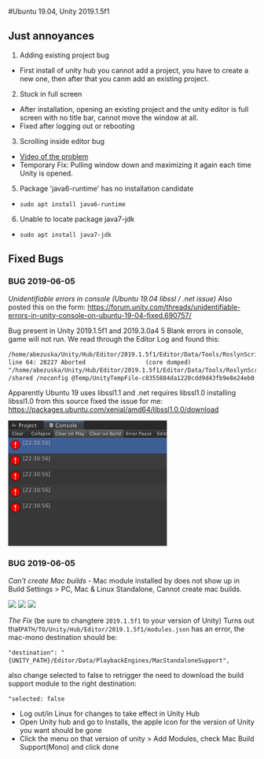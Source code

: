 #Ubuntu 19.04, Unity 2019.1.5f1

## Just annoyances

1. Adding existing project bug
  - First install of unity hub you cannot add a project, you have to create a new one, then after that you canm add an existing project.


2. Stuck in full screen
  - After installation, opening an existing project and the unity editor is full screen with no title bar, cannot move the window at all.
  - Fixed after logging out or rebooting


3. Scrolling inside editor bug
  - [Video of the problem](https://youtu.be/7wh_EIzj2vk)
  - Temporary Fix: Pulling window down and maximizing it again each time Unity is opened.




5. Package 'java6-runtime' has no installation candidate
-  `sudo apt install java6-runtime`

6. Unable to locate package java7-jdk
  - `sudo apt install java7-jdk`


## Fixed Bugs

### BUG 2019-06-05
*Unidentifiable errors in console (Ubuntu 19.04 libssl / .net issue)*
  Also posted this on the form: https://forum.unity.com/threads/unidentifiable-errors-in-unity-console-on-ubuntu-19-04-fixed.690757/

  Bug present in Unity 2019.1.5f1 and 2019.3.0a4
  5 Blank errors  in console, game will not run.
  We read through the Editor Log and found this:
  ```No usable version of the libssl was found
  /home/abezuska/Unity/Hub/Editor/2019.1.5f1/Editor/Data/Tools/RoslynScripts/unity_csc.sh: line 64: 28227 Aborted                 (core dumped) "/home/abezuska/Unity/Hub/Editor/2019.1.5f1/Editor/Data/Tools/RoslynScripts/../../Tools/Roslyn/csc" /shared /noconfig @Temp/UnityTempFile-c8355884da1220cdd9d43fb9e8e24eb0
  ```
  Apparently Ubuntu 19 uses libssl1.1 and .net requires libssl1.0
  installing libssl1.0 from this source fixed the issue for me:
  https://packages.ubuntu.com/xenial/amd64/libssl1.0.0/download

  ![](images/unitybug-errors.png)


### BUG 2019-06-05
 *Can't create Mac builds*
    - Mac module installed by does not show up in Build Settings > PC, Mac & Linux Standalone, Cannot create mac builds.

![](https://i.imgur.com/wiZXjcb.png)
![](https://i.imgur.com/FzFh3Cg.png)
![](https://i.imgur.com/EwjyLO2.png)

  *The Fix*
  (be sure to changtere `2019.1.5f1` to your version of Unity)
  Turns out that`PATH/TO/Unity/Hub/Editor/2019.1.5f1/modules.json` has an error, the mac-mono destination should be:
  ```
  "destination": "{UNITY_PATH}/Editor/Data/PlaybackEngines/MacStandaloneSupport",
  ```
  also change selected to false to retrigger the need to download the build support module to the right destination:
  ```
  "selected: false
  ```
  - Log out/in Linux for changes to take effect in Unity Hub
  - Open Unity hub and go to Installs, the apple icon for the version of Unity you want should be gone
  - Click the menu on that version of unity > Add Modules, check Mac Build Support(Mono) and click done
